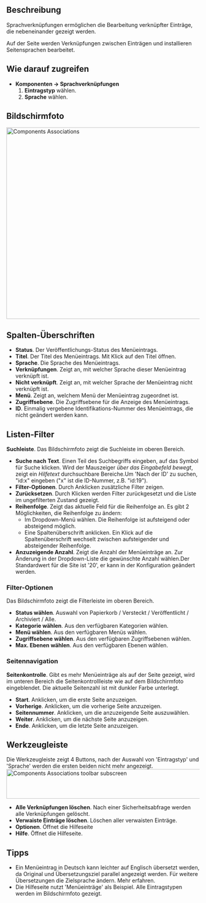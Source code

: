 <!-- Filename: Help4.x:Multilingual_Associations / Display title: Sprachverknüpfungen -->

## Beschreibung

Sprachverknüpfungen ermöglichen die Bearbeitung verknüpfter Einträge,
die nebeneinander gezeigt werden.

Auf der Seite werden Verknüpfungen zwischen Einträgen und installieren
Seitensprachen bearbeitet.

## Wie darauf zugreifen

- **Komponenten → Sprachverknüpfungen**
  1.  **Eintragstyp** wählen.
  2.  **Sprache** wählen.

## Bildschirmfoto

<img
src="https://docs.joomla.org/images/thumb/f/f6/Help-4x-Components-Associations-de.png/800px-Help-4x-Components-Associations-de.png"
decoding="async"
srcset="https://docs.joomla.org/images/thumb/f/f6/Help-4x-Components-Associations-de.png/1200px-Help-4x-Components-Associations-de.png 1.5x, https://docs.joomla.org/images/thumb/f/f6/Help-4x-Components-Associations-de.png/1600px-Help-4x-Components-Associations-de.png 2x"
data-file-width="2720" data-file-height="1700" width="800" height="500"
alt="Components Associations" />

## Spalten-Überschriften

- **Status**. Der Veröffentlichungs-Status des Menüeintrags.
- **Titel**. Der Titel des Menüeintrags. Mit Klick auf den Titel öffnen.
- **Sprache**. Die Sprache des Menüeintrags.
- **Verknüpfungen**. Zeigt an, mit welcher Sprache dieser Menüeintrag
  verknüpft ist.
- **Nicht verknüpft**. Zeigt an, mit welcher Sprache der Menüeintrag
  nicht verknüpft ist.
- **Menü**. Zeigt an, welchem Menü der Menüeintrag zugeordnet ist.
- **Zugriffsebene**. Die
  Zugriffsebene
  für die Anzeige des Menüeintrags.
- **ID**. Einmalig vergebene Identifikations-Nummer des Menüeintrags,
  die nicht geändert werden kann.

## Listen-Filter

**Suchleiste**. Das Bildschirmfoto zeigt die Suchleiste
im oberen Bereich.

- **Suche nach Text**. Einen Teil des Suchbegriffs eingeben, auf das
  Symbol für Suche klicken. Wird der Mauszeiger *über das Eingabefeld
  bewegt*, zeigt ein *Hilfetext* durchsuchbare Bereiche.Um 'Nach der ID'
  zu suchen, "id:x" eingeben ("x" ist die ID-Nummer, z.B. "id:19").
- **Filter-Optionen**. Durch Anklicken zusätzliche Filter zeigen.
- **Zurücksetzen**. Durch Klicken werden Filter zurückgesetzt und die
  Liste im ungefilterten Zustand gezeigt.
- **Reihenfolge**. Zeigt das aktuelle Feld für die Reihenfolge an. Es
  gibt 2 Möglichkeiten, die Reihenfolge zu ändern:
  - Im Dropdown-Menü wählen. Die Reihenfolge ist aufsteigend oder
    absteigend möglich.
  - Eine Spaltenüberschrift anklicken. Ein Klick auf die
    Spaltenüberschrift wechselt zwischen aufsteigender und absteigender
    Reihenfolge.
- **Anzuzeigende Anzahl**. Zeigt die Anzahl der Menüeinträge an. Zur
  Änderung in der Dropdown-Liste die gewünschte Anzahl wählen.Der
  Standardwert für die Site ist '20', er kann in der
  Konfiguration
  geändert werden.

### Filter-Optionen

Das Bildschirmfoto zeigt die Filterleiste im oberen
Bereich.

- **Status wählen**. Auswahl von Papierkorb / Versteckt / Veröffentlicht
  / Archiviert / Alle.
- **Kategorie wählen**. Aus den verfügbaren Kategorien wählen.
- **Menü wählen**. Aus den verfügbaren Menüs wählen.
- **Zugriffsebene wählen**. Aus den verfügbaren Zugriffsebenen wählen.
- **Max. Ebenen wählen**. Aus den verfügbaren Ebenen wählen.

### Seitennavigation

**Seitenkontrolle**. Gibt es mehr Menüeinträge als auf der Seite
gezeigt, wird im unteren Bereich die Seitenkontrollleiste wie auf dem
Bildschirmfoto eingeblendet. Die aktuelle Seitenzahl ist
mit dunkler Farbe unterlegt.

- **Start**. Anklicken, um die erste Seite anzuzeigen.
- **Vorherige**. Anklicken, um die vorherige Seite anzuzeigen.
- **Seitennummer**. Anklicken, um die anzuzeigende Seite auszuwählen.
- **Weiter**. Anklicken, um die nächste Seite anzuzeigen.
- **Ende**. Anklicken, um die letzte Seite anzuzeigen.

## Werkzeugleiste

Die Werkzeugleiste zeigt 4 Buttons, nach der Auswahl von 'Eintragstyp'
und 'Sprache' werden die ersten beiden nicht mehr angezeigt. <img
src="https://docs.joomla.org/images/thumb/4/42/Help-4x-Components-Associations-toolbar-subscreen-de.png/800px-Help-4x-Components-Associations-toolbar-subscreen-de.png"
decoding="async"
srcset="https://docs.joomla.org/images/thumb/4/42/Help-4x-Components-Associations-toolbar-subscreen-de.png/1200px-Help-4x-Components-Associations-toolbar-subscreen-de.png 1.5x, https://docs.joomla.org/images/thumb/4/42/Help-4x-Components-Associations-toolbar-subscreen-de.png/1600px-Help-4x-Components-Associations-toolbar-subscreen-de.png 2x"
data-file-width="2791" data-file-height="269" width="800" height="77"
alt="Components Associations toolbar subscreen" />

- **Alle Verknüpfungen löschen**. Nach einer Sicherheitsabfrage werden
  alle Verknüpfungen gelöscht.
- **Verwaiste Einträge löschen**. Löschen aller verwaisten Einträge.
- **Optionen**. Öffnet die Hilfeseite
- **Hilfe**. Öffnet die Hilfeseite.

## Tipps

- Ein Menüeintrag in Deutsch kann leichter auf Englisch übersetzt
  werden, da Original und Übersetzungsziel parallel angezeigt werden.
  Für weitere Übersetzungen die Zielsprache ändern. Mehr
  erfahren.
- Die Hilfeseite nutzt 'Menüeinträge' als Beispiel. Alle Eintragstypen
  werden im Bildschirmfoto gezeigt.
